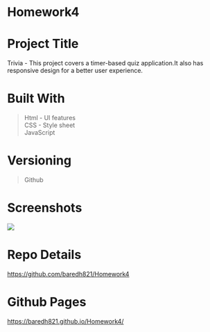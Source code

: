 # Homework4

# Project Title
Trivia - This project covers a timer-based quiz application.It also has responsive design for a better user experience. 

# Built With
>Html - UI features <br>
>CSS - Style sheet <br>
>JavaScript<br>

# Versioning 
> Github

# Screenshots

<img src = "images/Screenshot1.PNG">

# Repo Details 
https://github.com/baredh821/Homework4

# Github Pages
https://baredh821.github.io/Homework4/












